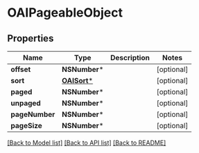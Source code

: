 # OAIPageableObject

## Properties
Name | Type | Description | Notes
------------ | ------------- | ------------- | -------------
**offset** | **NSNumber*** |  | [optional] 
**sort** | [**OAISort***](OAISort) |  | [optional] 
**paged** | **NSNumber*** |  | [optional] 
**unpaged** | **NSNumber*** |  | [optional] 
**pageNumber** | **NSNumber*** |  | [optional] 
**pageSize** | **NSNumber*** |  | [optional] 

[[Back to Model list]](../README#documentation-for-models) [[Back to API list]](../README#documentation-for-api-endpoints) [[Back to README]](../README)



